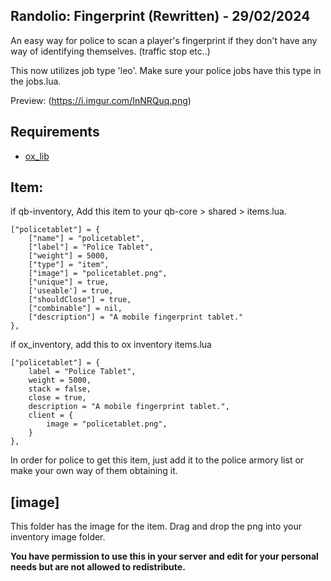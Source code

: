 ## Randolio: Fingerprint (Rewritten) - 29/02/2024

An easy way for police to scan a player's fingerprint if they don't have any way of identifying themselves. (traffic stop etc..)

This now utilizes job type 'leo'. Make sure your police jobs have this type in the jobs.lua.

Preview: (https://i.imgur.com/InNRQuq.png)

## Requirements

* [ox_lib](https://github.com/overextended/ox_lib/releases/)

## Item:

if qb-inventory, Add this item to your qb-core > shared > items.lua.

```
["policetablet"] = {
    ["name"] = "policetablet",
    ["label"] = "Police Tablet",
    ["weight"] = 5000,
    ["type"] = "item",
    ["image"] = "policetablet.png",
    ["unique"] = true,
    ['useable'] = true,
    ["shouldClose"] = true,
    ["combinable"] = nil,
    ["description"] = "A mobile fingerprint tablet."
},
```

if ox_inventory, add this to ox inventory items.lua

```
["policetablet"] = {
    label = "Police Tablet",
    weight = 5000,
    stack = false,
    close = true,
    description = "A mobile fingerprint tablet.",
    client = {
        image = "policetablet.png",
    }
},
```

In order for police to get this item, just add it to the police armory list or make your own way of them obtaining it.

## [image]

This folder has the image for the item. Drag and drop the png into your inventory image folder.

**You have permission to use this in your server and edit for your personal needs but are not allowed to redistribute.**
